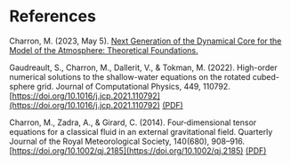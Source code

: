 # References
Charron, M. (2023, May 5). [Next Generation of the Dynamical Core for the Model of the Atmosphere: Theoretical Foundations.](pdf/Seminaire_2023-05-05_Charron.pdf)

Gaudreault, S., Charron, M., Dallerit, V., & Tokman, M. (2022). High-order numerical solutions to the shallow-water equations on the rotated cubed-sphere grid. Journal of Computational Physics, 449, 110792. [https://doi.org/10.1016/j.jcp.2021.110792](https://doi.org/10.1016/j.jcp.2021.110792)
[(PDF)](pdf/gaudreault2022_high_order_shallow_water_cubed_sphere.pdf)

Charron, M., Zadra, A., & Girard, C. (2014). Four‐dimensional tensor equations for a classical fluid in an external gravitational field. Quarterly Journal of the Royal Meteorological Society, 140(680), 908–916. [https://doi.org/10.1002/qj.2185](https://doi.org/10.1002/qj.2185)
[(PDF)](pdf/charron2013_4d_tensor.pdf)
